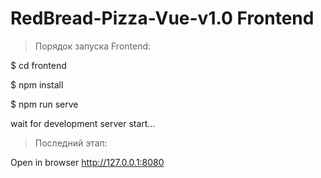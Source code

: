 # RedBread-Pizza-Vue-v1.0 Frontend

> Порядок запуска Frontend:

$ cd frontend

$ npm install

$ npm run serve

wait for development server start...

> Последний этап:

Open in browser http://127.0.0.1:8080

